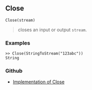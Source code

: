 ## Close

```
Close(stream)
```

> closes an input or output `stream`.

### Examples

``` 
>> Close(StringToStream("123abc"))
String 
```

### Github

* [Implementation of Close](https://github.com/axkr/symja_android_library/blob/master/symja_android_library/matheclipse-core/src/main/java/org/matheclipse/core/builtin/FileFunctions.java#L309) 
